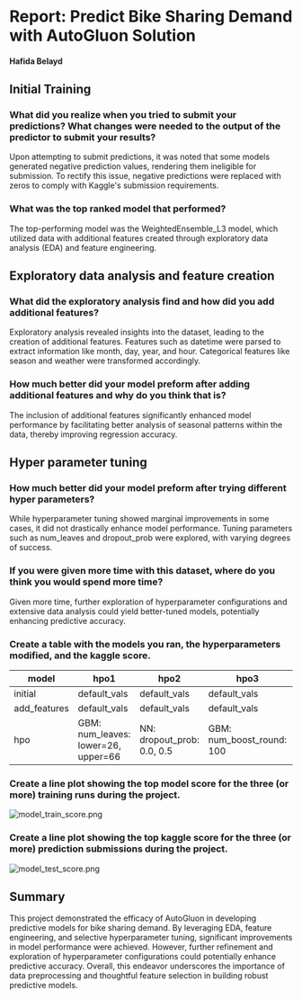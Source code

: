 # Report: Predict Bike Sharing Demand with AutoGluon Solution
#### Hafida Belayd

## Initial Training
### What did you realize when you tried to submit your predictions? What changes were needed to the output of the predictor to submit your results?
Upon attempting to submit predictions, it was noted that some models generated negative prediction values, rendering them ineligible for submission. To rectify this issue, negative predictions were replaced with zeros to comply with Kaggle's submission requirements.

### What was the top ranked model that performed?
The top-performing model was the WeightedEnsemble_L3 model, which utilized data with additional features created through exploratory data analysis (EDA) and feature engineering.



## Exploratory data analysis and feature creation
### What did the exploratory analysis find and how did you add additional features?
Exploratory analysis revealed insights into the dataset, leading to the creation of additional features. Features such as datetime were parsed to extract information like month, day, year, and hour. Categorical features like season and weather were transformed accordingly.

### How much better did your model preform after adding additional features and why do you think that is?
The inclusion of additional features significantly enhanced model performance by facilitating better analysis of seasonal patterns within the data, thereby improving regression accuracy.

## Hyper parameter tuning
### How much better did your model preform after trying different hyper parameters?
While hyperparameter tuning showed marginal improvements in some cases, it did not drastically enhance model performance. Tuning parameters such as num_leaves and dropout_prob were explored, with varying degrees of success.

### If you were given more time with this dataset, where do you think you would spend more time?
Given more time, further exploration of hyperparameter configurations and extensive data analysis could yield better-tuned models, potentially enhancing predictive accuracy.

### Create a table with the models you ran, the hyperparameters modified, and the kaggle score.
|model|hpo1|hpo2|hpo3|score|
|--|--|--|--|--|
|initial|default_vals|default_vals|default_vals|1.83131|
|add_features|default_vals|default_vals|default_vals|0.85666|
|hpo|GBM: num_leaves: lower=26, upper=66|NN: dropout_prob: 0.0, 0.5|GBM: num_boost_round: 100|0.52604|

### Create a line plot showing the top model score for the three (or more) training runs during the project.



![model_train_score.png](img/model_train_score.png)

### Create a line plot showing the top kaggle score for the three (or more) prediction submissions during the project.



![model_test_score.png](img/model_test_score.png)

## Summary
This project demonstrated the efficacy of AutoGluon in developing predictive models for bike sharing demand. By leveraging EDA, feature engineering, and selective hyperparameter tuning, significant improvements in model performance were achieved. However, further refinement and exploration of hyperparameter configurations could potentially enhance predictive accuracy. Overall, this endeavor underscores the importance of data preprocessing and thoughtful feature selection in building robust predictive models.
